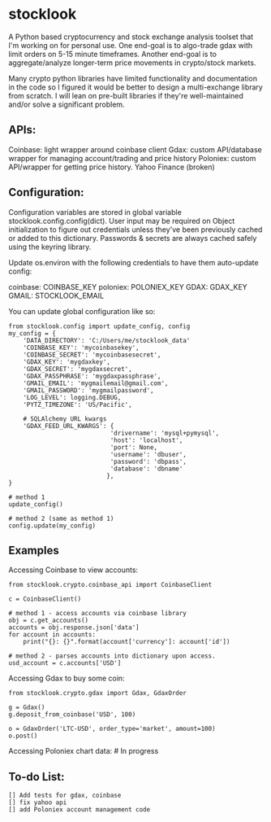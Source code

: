 stocklook
=========

A Python based cryptocurrency and stock exchange analysis toolset that I'm working on for personal use.
One end-goal is to algo-trade gdax with limit orders on 5-15 minute timeframes.
Another end-goal is to aggregate/analyze longer-term price movements in crypto/stock markets.

Many crypto python libraries have limited functionality and documentation in the code so I figured it would be better to
design a multi-exchange library from scratch.
I will lean on pre-built libraries if they're well-maintained and/or solve a significant problem.


APIs:
---------

Coinbase: light wrapper around coinbase client
Gdax: custom API/database wrapper for managing account/trading and price history
Poloniex: custom API/wrapper for getting price history.
Yahoo Finance (broken)


Configuration:
--------------
Configuration variables are stored in global variable stocklook.config.config(dict). User input may be required
on Object initialization to figure out credentials unless they've been previously cached or added to this dictionary.
Passwords & secrets are always cached safely using the keyring library.

Update os.environ with the following credentials to have them auto-update config:

coinbase: COINBASE_KEY
poloniex: POLONIEX_KEY
GDAX: GDAX_KEY
GMAIL: STOCKLOOK_EMAIL

You can update global configuration like so:

    from stocklook.config import update_config, config
    my_config = {
        'DATA_DIRECTORY': 'C:/Users/me/stocklook_data'
        'COINBASE_KEY': 'mycoinbasekey',
        'COINBASE_SECRET': 'mycoinbasesecret',
        'GDAX_KEY': 'mygdaxkey',
        'GDAX_SECRET': 'mygdaxsecret',
        'GDAX_PASSPHRASE': 'mygdaxpassphrase',
        'GMAIL_EMAIL': 'mygmailemail@gmail.com',
        'GMAIL_PASSWORD': 'mygmailpassword',
        'LOG_LEVEL': logging.DEBUG,
        'PYTZ_TIMEZONE': 'US/Pacific',

        # SQLAlchemy URL kwargs
        'GDAX_FEED_URL_KWARGS': {
                                'drivername': 'mysql+pymysql',
                                'host': 'localhost',
                                'port': None,
                                'username': 'dbuser',
                                'password': 'dbpass',
                                'database': 'dbname'
                               },
    }

    # method 1
    update_config()

    # method 2 (same as method 1)
    config.update(my_config)


Examples
--------

Accessing Coinbase to view accounts:

    from stocklook.crypto.coinbase_api import CoinbaseClient

    c = CoinbaseClient()

    # method 1 - access accounts via coinbase library
    obj = c.get_accounts()
    accounts = obj.response.json['data']
    for account in accounts:
        print("{}: {}".format(account['currency']: account['id'])

    # method 2 - parses accounts into dictionary upon access.
    usd_account = c.accounts['USD']


Accessing Gdax to buy some coin:

    from stocklook.crypto.gdax import Gdax, GdaxOrder

    g = Gdax()
    g.deposit_from_coinbase('USD', 100)

    o = GdaxOrder('LTC-USD', order_type='market', amount=100)
    o.post()


Accessing Poloniex chart data:
    # In progress



To-do List:
-----------

    [] Add tests for gdax, coinbase
    [] fix yahoo api
    [] add Poloniex account management code






